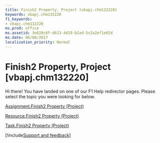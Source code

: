 ```yaml
---
title: Finish2 Property, Project [vbapj.chm132220]
keywords: vbapj.chm132220
f1_keywords:
- vbapj.chm132220
ms.prod: office
ms.assetid: 3e628c6f-d613-4d19-b2ad-5c2a2ef1e02d
ms.date: 06/08/2017
localization_priority: Normal
---
```



# Finish2 Property, Project [vbapj.chm132220]

Hi there! You have landed on one of our F1 Help redirector pages. Please select the topic you were looking for below.

[Assignment.Finish2 Property (Project)](https://msdn.microsoft.com/library/7b620a85-cf0e-8394-bf0f-5b9d27750c46%28Office.15%29.aspx)

[Resource.Finish2 Property (Project)](https://msdn.microsoft.com/library/6489e90c-e3ab-b599-df95-6fb1848805f4%28Office.15%29.aspx)

[Task.Finish2 Property (Project)](https://msdn.microsoft.com/library/13428a35-3296-db51-98f1-4f1ae3b34b12%28Office.15%29.aspx)

[!include[Support and feedback](~/includes/feedback-boilerplate.md)]